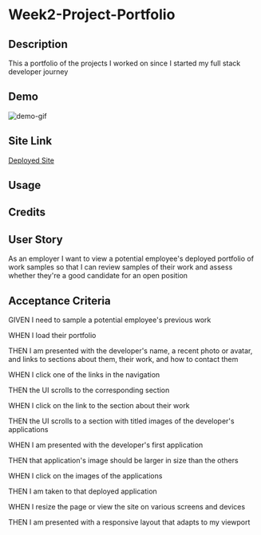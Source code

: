 # Week2-Project-Portfolio

## Description

This a portfolio of the projects I worked on since I started my full stack developer journey

## Demo

![demo-gif](https://github.com/devinjl665/Week2-Project-Portfolio/assets/142193870/304ed505-3d86-4812-99ac-ba20a387294a)


## Site Link

<a href="https://devinjl665.github.io/Week2-Project-Portfolio/#section-1">Deployed Site</a>

## Usage



## Credits



## User Story

As an employer I want to view a potential employee's deployed portfolio of work samples so that I can review samples of their work and assess whether they're a good candidate for an open position


## Acceptance Criteria

GIVEN I need to sample a potential employee's previous work

WHEN I load their portfolio

THEN I am presented with the developer's name, a recent photo or avatar, and links to sections about them, their work, and how to contact them

WHEN I click one of the links in the navigation

THEN the UI scrolls to the corresponding section

WHEN I click on the link to the section about their work

THEN the UI scrolls to a section with titled images of the developer's applications

WHEN I am presented with the developer's first application

THEN that application's image should be larger in size than the others

WHEN I click on the images of the applications

THEN I am taken to that deployed application

WHEN I resize the page or view the site on various screens and devices

THEN I am presented with a responsive layout that adapts to my viewport


